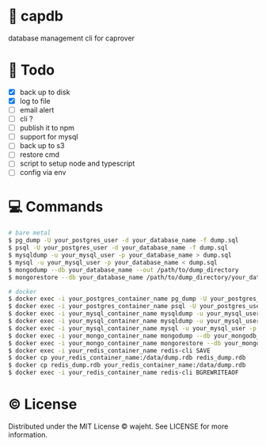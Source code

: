 # 💾 capdb

database management cli for caprover

# 📝 Todo

- [x] back up to disk
- [x] log to file
- [ ] email alert
- [ ] cli ?
- [ ] publish it to npm
- [ ] support for mysql
- [ ] back up to s3
- [ ] restore cmd
- [ ] script to setup node and typescript
- [ ] config via env

# 💻 Commands

```bash
# bare metal
$ pg_dump -U your_postgres_user -d your_database_name -f dump.sql
$ psql -U your_postgres_user -d your_database_name -f dump.sql
$ mysqldump -u your_mysql_user -p your_database_name > dump.sql
$ mysql -u your_mysql_user -p your_database_name < dump.sql
$ mongodump --db your_database_name --out /path/to/dump_directory
$ mongorestore --db your_database_name /path/to/dump_directory/your_database_name

# docker
$ docker exec -i your_postgres_container_name pg_dump -U your_postgres_user -d your_database_name > dump.sql
$ docker exec -i your_postgres_container_name psql -U your_postgres_user -d your_database_name < dump.sql
$ docker exec -i your_mysql_container_name mysqldump -u your_mysql_user -p your_database_name > dump.sql
$ docker exec -i your_mysql_container_name mysqldump -u your_mysql_user -p your_database_name > dump.sql
$ docker exec -i your_mysql_container_name mysql -u your_mysql_user -p your_database_name < dump.sql
$ docker exec -i your_mongo_container_name mongodump --db your_mongodb_database_name --out /dump
$ docker exec -i your_mongo_container_name mongorestore --db your_mongodb_database_name /dump/your_mongodb_database_name
$ docker exec -i your_redis_container_name redis-cli SAVE
$ docker cp your_redis_container_name:/data/dump.rdb redis_dump.rdb
$ docker cp redis_dump.rdb your_redis_container_name:/data/dump.rdb
$ docker exec -i your_redis_container_name redis-cli BGREWRITEAOF
```

# © License

Distributed under the MIT License © wajeht. See LICENSE for more information.
